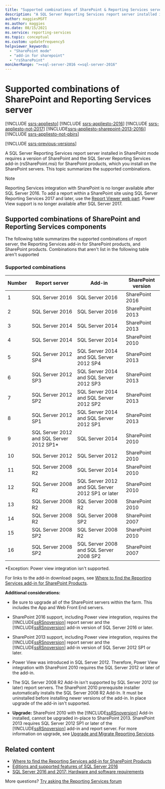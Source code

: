 ```yaml
---
title: "Supported combinations of SharePoint & Reporting Services server"
description: "A SQL Server Reporting Services report server installed in SharePoint mode requires a version of SharePoint and the SQL Server Reporting Services add-in (rsSharePoint.msi) for SharePoint products, which you install on the SharePoint servers."
author: maggiesMSFT
ms.author: maggies
ms.date: 08/15/2021
ms.service: reporting-services
ms.topic: conceptual
ms.custom: updatefrequency5
helpviewer_keywords:
  - "SharePoint mode"
  - "add-in for sharepoint"
  - "rsSharePoint"
monikerRange: ">=sql-server-2016 <=sql-server-2016"
---
```


# Supported combinations of SharePoint and Reporting Services server

[!INCLUDE [ssrs-appliesto](../../includes/ssrs-appliesto.md)] [!INCLUDE [ssrs-appliesto-2016](../../includes/ssrs-appliesto-2016.md)] [!INCLUDE [ssrs-appliesto-not-2017](../../includes/ssrs-appliesto-not-2017.md)] [!INCLUDE[ssrs-appliesto-sharepoint-2013-2016i](../../includes/ssrs-appliesto-sharepoint-2013-2016.md)] [!INCLUDE [ssrs-appliesto-not-pbirs](../../includes/ssrs-appliesto-not-pbirs.md)]

[!INCLUDE [ssrs-previous-versions](../../includes/ssrs-previous-versions.md)]

A SQL Server Reporting Services report server installed in SharePoint mode requires a version of SharePoint and the SQL Server Reporting Services add-in (rsSharePoint.msi) for SharePoint products, which you install on the SharePoint servers. This topic summarizes the supported combinations.

> [!NOTE]
> Reporting Services integration with SharePoint is no longer available after SQL Server 2016. To add a report within a SharePoint site using SQL Server Reporting Services 2017 and later, use the [Report Viewer web part](../../reporting-services/report-server-sharepoint/report-viewer-web-part-sharepoint-site.md). Power View support is no longer available after SQL Server 2017.

## Supported combinations of SharePoint and Reporting Services components

 The following table summarizes the supported combinations of report server, the Reporting Services add-in for SharePoint products, and SharePoint products. Combinations that aren't list in the following table aren't supported

### Supported combinations

|Number|Report server|Add-in|SharePoint version|
|-|-------------------|-------------|------------------------|
|1|SQL Server 2016|SQL Server 2016|SharePoint 2016|
|2|SQL Server 2016|SQL Server 2016|SharePoint 2013|
|3|SQL Server 2014|SQL Server 2014|SharePoint 2013|
|4|SQL Server 2014|SQL Server 2014|SharePoint 2010|
|5|SQL Server 2012 SP4|SQL Server 2014 and SQL Server 2012 SP4|SharePoint 2013|
|6|SQL Server 2012 SP3|SQL Server 2014 and SQL Server 2012 SP3|SharePoint 2013|
|7|SQL Server 2012 SP2|SQL Server 2014 and SQL Server 2012 SP2|SharePoint 2013|
|8|SQL Server 2012 SP1|SQL Server 2014 and SQL Server 2012 SP1|SharePoint 2013|
|9|SQL Server 2012 and SQL Server 2012 SP1*|SQL Server 2014|SharePoint 2010|
|10|SQL Server 2012|SQL Server 2012|SharePoint 2010|
|11|SQL Server 2008 R2|SQL Server 2014|SharePoint 2010|
|12|SQL Server 2008 R2|SQL Server 2012 and SQL Server 2012 SP1 or later|SharePoint 2010|
|13|SQL Server 2008 R2|SQL Server 2008 R2|SharePoint 2010|
|14|SQL Server 2008 R2|SQL Server 2008 SP2|SharePoint 2007|
|15|SQL Server 2008 SP2|SQL Server 2008 R2|SharePoint 2010|
|16|SQL Server 2008 SP2|SQL Server 2008 and SQL Server 2008 SP2|SharePoint 2007|

 *Exception: Power view integration isn't supported.

 For links to the add-in download pages, see [Where to find the Reporting Services add-in for SharePoint Products](../../reporting-services/install-windows/where-to-find-the-reporting-services-add-in-for-sharepoint-products.md).  

 **Additional considerations:**

- Be sure to upgrade all of the SharePoint servers within the farm. This includes the App and Web Front End servers.

- SharePoint 2016 support, including Power view integration, requires the [!INCLUDE[ssRSnoversion](../../includes/ssrsnoversion-md.md)] report server and the [!INCLUDE[ssRSnoversion](../../includes/ssrsnoversion-md.md)] add-in version of SQL Server 2016 or later.

- SharePoint 2013 support, including Power view integration, requires the [!INCLUDE[ssRSnoversion](../../includes/ssrsnoversion-md.md)] report server and the [!INCLUDE[ssRSnoversion](../../includes/ssrsnoversion-md.md)] add-in version of SQL Server 2012 SP1 or later.

- Power View was introduced in SQL Server 2012. Therefore, Power View integration with SharePoint 2010 requires the SQL Server 2012 or later of the add-in.

- The SQL Server 2008 R2 Add-In isn't supported by SQL Server 2012 (or later) report servers. The SharePoint 2010 prerequisite installer automatically installs the SQL Server 2008 R2 Add-In. It must be uninstalled before installing newer versions of the add-in. In place upgrade of the add-in isn't supported.

- **Upgrade:** SharePoint 2010 with the [!INCLUDE[ssRSnoversion](../../includes/ssrsnoversion-md.md)] Add-In installed, cannot be upgraded in-place to SharePoint 2013. SharePoint 2013 requires SQL Server 2012 SP1 or later of the [!INCLUDE[ssRSnoversion](../../includes/ssrsnoversion-md.md)] add-in and report server. For more information on upgrade, see [Upgrade and Migrate Reporting Services](../../reporting-services/install-windows/upgrade-and-migrate-reporting-services.md).

## Related content

- [Where to find the Reporting Services add-in for SharePoint Products](where-to-find-the-reporting-services-add-in-for-sharepoint-products.md)
- [Editions and supported features of SQL Server 2016](../../sql-server/editions-and-components-of-sql-server-2016.md)
- [SQL Server 2016 and 2017: Hardware and software requirements](../../sql-server/install/hardware-and-software-requirements-for-installing-sql-server.md)

More questions? [Try asking the Reporting Services forum](/answers/search.html?c=&f=&includeChildren=&q=ssrs+OR+reporting+services&redirect=search%2fsearch&sort=relevance&type=question+OR+idea+OR+kbentry+OR+answer+OR+topic+OR+user)
